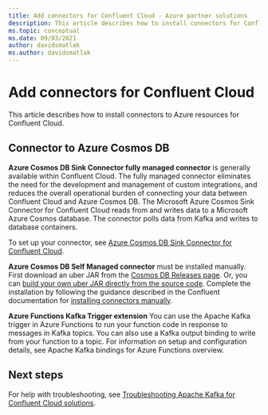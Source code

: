 ```yaml
---
title: Add connectors for Confluent Cloud - Azure partner solutions
description: This article describes how to install connectors for Confluent Cloud that you use with Azure resources.
ms.topic: conceptual
ms.date: 09/03/2021
author: davidsmatlak
ms.author: davidsmatlak
---
```


# Add connectors for Confluent Cloud

This article describes how to install connectors to Azure resources for Confluent Cloud.

## Connector to Azure Cosmos DB

**Azure Cosmos DB Sink Connector fully managed connector** is generally available within Confluent Cloud. The fully managed connector eliminates the need for the development and management of custom integrations, and reduces the overall operational burden of connecting your data between Confluent Cloud and Azure Cosmos DB. The Microsoft Azure Cosmos Sink Connector for Confluent Cloud reads from and writes data to a Microsoft Azure Cosmos database. The connector polls data from Kafka and writes to database containers.

To set up your connector, see [Azure Cosmos DB Sink Connector for Confluent Cloud](https://docs.confluent.io/cloud/current/connectors/cc-azure-cosmos-sink.html).

**Azure Cosmos DB Self Managed connector** must be installed manually. First download an uber JAR from the [Cosmos DB Releases page](https://github.com/microsoft/kafka-connect-cosmosdb/releases). Or, you can [build your own uber JAR directly from the source code](https://github.com/microsoft/kafka-connect-cosmosdb/blob/dev/doc/README_Sink.md#install-sink-connector). Complete the installation by following the guidance described in the Confluent documentation for [installing connectors manually](https://docs.confluent.io/home/connect/install.html#install-connector-manually).  

**Azure Functions Kafka Trigger extension** You can use the Apache Kafka trigger in Azure Functions to run your function code in response to messages in Kafka topics. You can also use a Kafka output binding to write from your function to a topic. For information on setup and configuration details, see Apache Kafka bindings for Azure Functions overview.

## Next steps

For help with troubleshooting, see [Troubleshooting Apache Kafka for Confluent Cloud solutions](troubleshoot.md).
